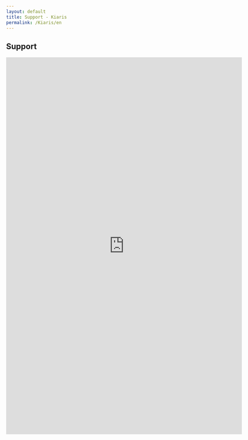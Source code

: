 ```yaml
---
layout: default
title: Support - Kiaris
permalink: /Kiaris/en
---
```


## Support

<iframe src="https://docs.google.com/forms/d/e/1FAIpQLSdHLzhq116I4819uPyuLt7RMmA1OfVG4GZ2Q8IkovmIjKYFpg/viewform?embedded=true" width="640" height="1024" frameborder="0" marginheight="0" marginwidth="0">Loading…</iframe>
